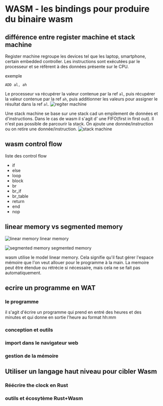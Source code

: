 # WASM - les bindings pour produire du binaire wasm

## différence entre register machine et stack machine

Register machine regroupe les devices tel que les laptop, smartphone, certain embedded controller. Les instructions sont
exécutées par le processeur et se réfèrent à des données présente sur le CPU.

exemple

````text
ADD al, ah
````

Le processeur va récupérer la valeur contenue par la ref `al`, puis récupérer la valeur contenue par la ref `ah`, puis
additionner les valeurs pour assigner le résultat dans la ref `al`.
![regiter machine](./images/figure-3-0a.png)

Une stack machine se base sur une stack cad un empilement de données et d'instructions. Dans le cas de wasm il s'agit d'
une FIFO(first in first out). Il n'est pas possible de parcourir la stack. On ajoute une donnée/instruction ou on retire
une donnée/instruction.
![stack machine](./images/figure-3-0b.png)

## wasm control flow

liste des control flow

- if
- else
- loop
- block
- br
- br_if
- br_table
- return
- end
- nop

## linear memory vs segmented memory

![linear memory](./images/figure-3-0c.png)
linear memory

![segmented memory](./images/figure-3-0d.png)
segmented memory

wasm utilise le model linear memory. Cela signifie qu'il faut gérer l'espace mémoire que l'on veut allouer pour le
programme à la main. La memoire peut être étendue ou rétrécie si nécessaire, mais cela ne se fait pas automatiquement.

## ecrire un programme en WAT

### le programme

il s'agit d'écrire un programme qui prend en entré des heures et des minutes et qui donne en sortie l'heure au format
hh:mm

### conception et outils

### import dans le navigateur web

### gestion de la mémoire

## Utiliser un langage haut niveau pour cibler Wasm

### Réécrire the clock en Rust

### outils et écosytème Rust+Wasm